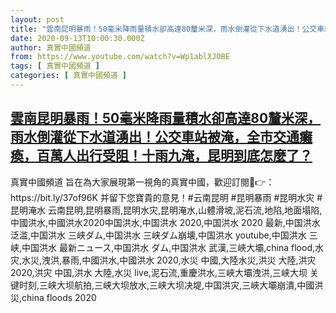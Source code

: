 ```yaml
---
layout: post
title: "雲南昆明暴雨！50毫米降雨量積水卻高達80釐米深，雨水倒灌從下水道湧出！公交車站被淹，全市交通癱瘓，百萬人出行受阻！十雨九淹，昆明到底怎麼了？"
date: 2020-09-13T10:00:30.000Z
author: 真實中國頻道
from: https://www.youtube.com/watch?v=Wp1ablXJOBE
tags: [ 真實中國頻道 ]
categories: [ 真實中國頻道 ]
---
```

<!--1599991230000-->
[雲南昆明暴雨！50毫米降雨量積水卻高達80釐米深，雨水倒灌從下水道湧出！公交車站被淹，全市交通癱瘓，百萬人出行受阻！十雨九淹，昆明到底怎麼了？](https://www.youtube.com/watch?v=Wp1ablXJOBE)
------

<div>
真實中國頻道 旨在為大家展現第一視角的真實中國，歡迎訂閱💖👉：https://bit.ly/37of96K  并留下您寶貴的意見！#云南昆明 #昆明暴雨 #昆明水灾 #昆明淹水  云南昆明,昆明暴雨,昆明水灾,昆明淹水,山體滑坡,泥石流,地陷,地面塌陷,中國洪水,中國洪水2020中国洪水,中国洪水 2020,中国洪水 2020 最新,中国洪水泛滥,中国洪水 三峡ダム,中国洪水 三峡ダム崩壊,中国洪水 youtube,中国洪水 三峡,中国洪水 最新ニュース,中国洪水 ダム,中国洪水 武漢,三峽大壩,china flood,水灾,水災,洩洪,暴雨,中國洪水,中國洪水 2020,水災 中國,大陸水災,洪災 大陸,洪灾 2020,洪灾 中国,洪水 大陸,水災 live,泥石流,重慶洪水,三峽大壩洩洪,三峡大坝 关键时刻,三峡大坝航拍,三峡大坝放水,三峡大坝决堤,中国洪灾,三峽大壩崩潰,中國洪災,china floods 2020
</div>
